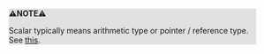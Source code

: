 <div style="margin:2em; background-color: #e0e0e0;">

<strong>⚠️NOTE️️️⚠️</strong>

Scalar typically means arithmetic type or pointer / reference type. See [this](https://stackoverflow.com/a/14822074).
</div>

